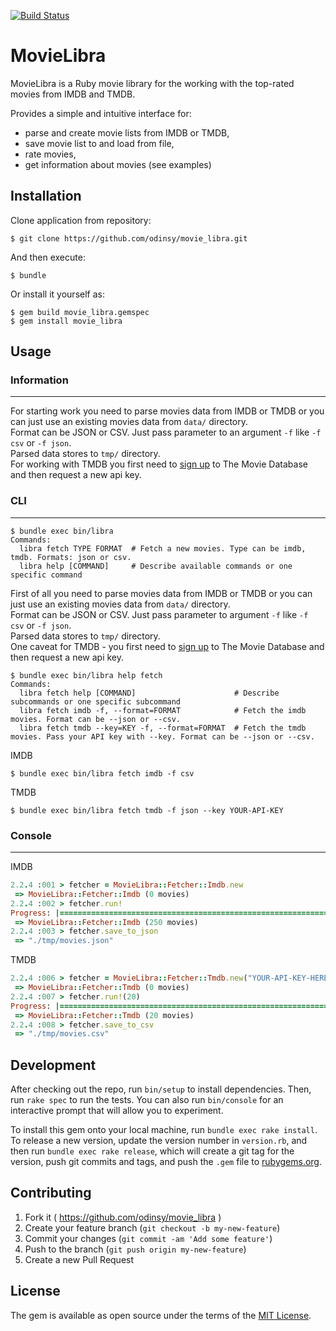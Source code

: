 [![Build Status](https://travis-ci.org/odinsy/movie_libra.svg?branch=master)](https://travis-ci.org/odinsy/movie_libra)

# MovieLibra

MovieLibra is a Ruby movie library for the working with the top-rated movies from IMDB and TMDB.

Provides a simple and intuitive interface for:
* parse and create movie lists from IMDB or TMDB,
* save movie list to and load from file,
* rate movies,
* get information about movies (see examples)

## Installation

Clone application from repository:

    $ git clone https://github.com/odinsy/movie_libra.git

And then execute:

    $ bundle

Or install it yourself as:

    $ gem build movie_libra.gemspec
    $ gem install movie_libra

## Usage

### Information

---
For starting work you need to parse movies data from IMDB or TMDB or you can just use an existing movies data from ```data/``` directory.  
Format can be JSON or CSV. Just pass parameter to an argument ```-f``` like ```-f csv``` or ```-f json```.  
Parsed data stores to ```tmp/``` directory.  
For working with TMDB you first need to [sign up](https://www.themoviedb.org/account/signup) to The Movie Database and then request a new api key.  

### CLI

---
```
$ bundle exec bin/libra                                         
Commands:
  libra fetch TYPE FORMAT  # Fetch a new movies. Type can be imdb, tmdb. Formats: json or csv.
  libra help [COMMAND]     # Describe available commands or one specific command
```

First of all you need to parse movies data from IMDB or TMDB or you can just use an existing movies data from ```data/``` directory.  
Format can be JSON or CSV. Just pass parameter to argument ```-f``` like ```-f csv``` or ```-f json```.  
Parsed data stores to ```tmp/``` directory.  
One caveat for TMDB - you first need to [sign up](https://www.themoviedb.org/account/signup) to The Movie Database and then request a new api key.  

```
$ bundle exec bin/libra help fetch
Commands:
  libra fetch help [COMMAND]                      # Describe subcommands or one specific subcommand
  libra fetch imdb -f, --format=FORMAT            # Fetch the imdb movies. Format can be --json or --csv.
  libra fetch tmdb --key=KEY -f, --format=FORMAT  # Fetch the tmdb movies. Pass your API key with --key. Format can be --json or --csv.
```

IMDB

    $ bundle exec bin/libra fetch imdb -f csv

TMDB

    $ bundle exec bin/libra fetch tmdb -f json --key YOUR-API-KEY

### Console

---

IMDB

```ruby
2.2.4 :001 > fetcher = MovieLibra::Fetcher::Imdb.new
 => MovieLibra::Fetcher::Imdb (0 movies)
2.2.4 :002 > fetcher.run!
Progress: |====================================================================|
 => MovieLibra::Fetcher::Imdb (250 movies)
2.2.4 :003 > fetcher.save_to_json
 => "./tmp/movies.json"
 ```

 TMDB

```ruby
2.2.4 :006 > fetcher = MovieLibra::Fetcher::Tmdb.new("YOUR-API-KEY-HERE")
 => MovieLibra::Fetcher::Tmdb (0 movies)
2.2.4 :007 > fetcher.run!(20)
Progress: |====================================================================|
 => MovieLibra::Fetcher::Tmdb (20 movies)
2.2.4 :008 > fetcher.save_to_csv
 => "./tmp/movies.csv"
 ```

## Development

After checking out the repo, run `bin/setup` to install dependencies. Then, run `rake spec` to run the tests. You can also run `bin/console` for an interactive prompt that will allow you to experiment.

To install this gem onto your local machine, run `bundle exec rake install`. To release a new version, update the version number in `version.rb`, and then run `bundle exec rake release`, which will create a git tag for the version, push git commits and tags, and push the `.gem` file to [rubygems.org](https://rubygems.org).

## Contributing

1. Fork it ( https://github.com/odinsy/movie_libra )
2. Create your feature branch (`git checkout -b my-new-feature`)
3. Commit your changes (`git commit -am 'Add some feature'`)
4. Push to the branch (`git push origin my-new-feature`)
5. Create a new Pull Request

## License

The gem is available as open source under the terms of the [MIT License](http://opensource.org/licenses/MIT).
